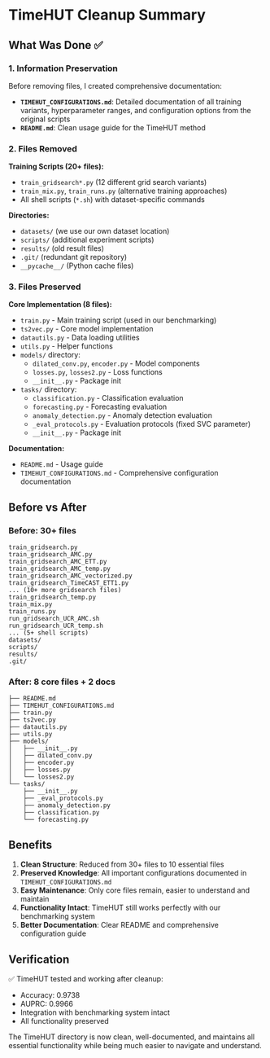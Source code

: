 # TimeHUT Cleanup Summary

## What Was Done ✅

### 1. Information Preservation
Before removing files, I created comprehensive documentation:
- **`TIMEHUT_CONFIGURATIONS.md`**: Detailed documentation of all training variants, hyperparameter ranges, and configuration options from the original scripts
- **`README.md`**: Clean usage guide for the TimeHUT method

### 2. Files Removed
**Training Scripts (20+ files):**
- `train_gridsearch*.py` (12 different grid search variants)
- `train_mix.py`, `train_runs.py` (alternative training approaches)
- All shell scripts (`*.sh`) with dataset-specific commands

**Directories:**
- `datasets/` (we use our own dataset location)
- `scripts/` (additional experiment scripts)
- `results/` (old result files)
- `.git/` (redundant git repository)
- `__pycache__/` (Python cache files)

### 3. Files Preserved
**Core Implementation (8 files):**
- `train.py` - Main training script (used in our benchmarking)
- `ts2vec.py` - Core model implementation
- `datautils.py` - Data loading utilities
- `utils.py` - Helper functions
- `models/` directory:
  - `dilated_conv.py`, `encoder.py` - Model components
  - `losses.py`, `losses2.py` - Loss functions
  - `__init__.py` - Package init
- `tasks/` directory:
  - `classification.py` - Classification evaluation
  - `forecasting.py` - Forecasting evaluation  
  - `anomaly_detection.py` - Anomaly detection evaluation
  - `_eval_protocols.py` - Evaluation protocols (fixed SVC parameter)
  - `__init__.py` - Package init

**Documentation:**
- `README.md` - Usage guide
- `TIMEHUT_CONFIGURATIONS.md` - Comprehensive configuration documentation

## Before vs After

### Before: 30+ files
```
train_gridsearch.py
train_gridsearch_AMC.py
train_gridsearch_AMC_ETT.py
train_gridsearch_AMC_temp.py
train_gridsearch_AMC_vectorized.py
train_gridsearch_TimeCAST_ETT1.py
... (10+ more gridsearch files)
train_gridsearch_temp.py
train_mix.py  
train_runs.py
run_gridsearch_UCR_AMC.sh
run_gridsearch_UCR_temp.sh
... (5+ shell scripts)
datasets/
scripts/
results/
.git/
```

### After: 8 core files + 2 docs
```
├── README.md
├── TIMEHUT_CONFIGURATIONS.md  
├── train.py
├── ts2vec.py
├── datautils.py
├── utils.py
├── models/
│   ├── __init__.py
│   ├── dilated_conv.py
│   ├── encoder.py
│   ├── losses.py
│   └── losses2.py
└── tasks/
    ├── __init__.py
    ├── _eval_protocols.py
    ├── anomaly_detection.py
    ├── classification.py
    └── forecasting.py
```

## Benefits

1. **Clean Structure**: Reduced from 30+ files to 10 essential files
2. **Preserved Knowledge**: All important configurations documented in `TIMEHUT_CONFIGURATIONS.md`  
3. **Easy Maintenance**: Only core files remain, easier to understand and maintain
4. **Functionality Intact**: TimeHUT still works perfectly with our benchmarking system
5. **Better Documentation**: Clear README and comprehensive configuration guide

## Verification

✅ TimeHUT tested and working after cleanup:
- Accuracy: 0.9738
- AUPRC: 0.9966  
- Integration with benchmarking system intact
- All functionality preserved

The TimeHUT directory is now clean, well-documented, and maintains all essential functionality while being much easier to navigate and understand.
